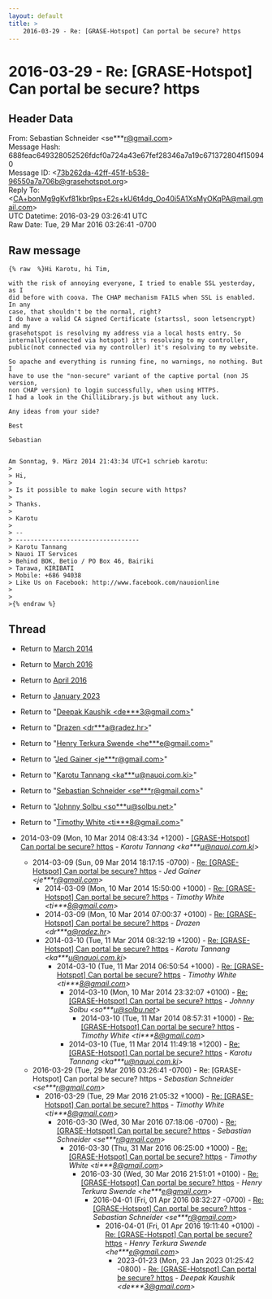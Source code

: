 ```yaml
---
layout: default
title: >
    2016-03-29 - Re: [GRASE-Hotspot] Can portal be secure? https
---
```


# 2016-03-29 - Re: [GRASE-Hotspot] Can portal be secure? https

## Header Data

From: Sebastian Schneider \<se***r@gmail.com\><br>
Message Hash: 688feac649328052526fdcf0a724a43e67fef28346a7a19c671372804f150940<br>
Message ID: \<73b262da-42ff-451f-b538-96550a7a706b@grasehotspot.org\><br>
Reply To: \<CA+bonMg9gKvf81kbr9ps+E2s+kU6t4dg_Oo40i5A1XsMyOKqPA@mail.gmail.com\><br>
UTC Datetime: 2016-03-29 03:26:41 UTC<br>
Raw Date: Tue, 29 Mar 2016 03:26:41 -0700<br>

## Raw message

```
{% raw  %}Hi Karotu, hi Tim,

with the risk of annoying everyone, I tried to enable SSL yesterday, as I 
did before with coova. The CHAP mechanism FAILS when SSL is enabled. In any 
case, that shouldn't be the normal, right?
I do have a valid CA signed Certificate (startssl, soon letsencrypt) and my 
grasehotspot is resolving my address via a local hosts entry. So 
internally(connected via hotspot) it's resolving to my controller, 
public(not connected via my controller) it's resolving to my website.

So apache and everything is running fine, no warnings, no nothing. But I 
have to use the "non-secure" variant of the captive portal (non JS version, 
non CHAP version) to login successfully, when using HTTPS.
I had a look in the ChilliLibrary.js but without any luck.

Any ideas from your side?

Best

Sebastian


Am Sonntag, 9. März 2014 21:43:34 UTC+1 schrieb karotu:
>
> Hi,
>
> Is it possible to make login secure with https?
>
> Thanks.
>
> Karotu
>
> -- 
> ----------------------------------
> Karotu Tannang
> Nauoi IT Services
> Behind BOK, Betio / PO Box 46, Bairiki
> Tarawa, KIRIBATI
> Mobile: +686 94038
> Like Us on Facebook: http://www.facebook.com/nauoionline
>
>
>{% endraw %}
```

## Thread

+ Return to [March 2014](/archive/2014/03)
+ Return to [March 2016](/archive/2016/03)
+ Return to [April 2016](/archive/2016/04)
+ Return to [January 2023](/archive/2023/01)

+ Return to "[Deepak Kaushik <de***3<span>@</span>gmail.com>](/authors/de___3_at_gmail_com)"
+ Return to "[Drazen <dr***a<span>@</span>radez.hr>](/authors/dr___a_at_radez_hr)"
+ Return to "[Henry Terkura Swende <he***e<span>@</span>gmail.com>](/authors/he___e_at_gmail_com)"
+ Return to "[Jed Gainer <je***r<span>@</span>gmail.com>](/authors/je___r_at_gmail_com)"
+ Return to "[Karotu Tannang <ka***u<span>@</span>nauoi.com.ki>](/authors/ka___u_at_nauoi_com_ki)"
+ Return to "[Sebastian Schneider <se***r<span>@</span>gmail.com>](/authors/se___r_at_gmail_com)"
+ Return to "[Johnny Solbu <so***u<span>@</span>solbu.net>](/authors/so___u_at_solbu_net)"
+ Return to "[Timothy White <ti***8<span>@</span>gmail.com>](/authors/ti___8_at_gmail_com)"

+ 2014-03-09 (Mon, 10 Mar 2014 08:43:34 +1200) - [[GRASE-Hotspot] Can portal be secure? https](/archive/2014/03/19ef3a41e36e673e6e363ab8deae66839e7329e2b8242a4c05613fc79764d9a5) - _Karotu Tannang \<ka***u@nauoi.com.ki\>_
  + 2014-03-09 (Sun, 09 Mar 2014 18:17:15 -0700) - [Re: [GRASE-Hotspot] Can portal be secure? https](/archive/2014/03/4fe95a4bbb0741bdbb52f0fd854f0cac3706798223d6f11e2375f6df1302a9a8) - _Jed Gainer \<je***r@gmail.com\>_
    + 2014-03-09 (Mon, 10 Mar 2014 15:50:00 +1000) - [Re: [GRASE-Hotspot] Can portal be secure? https](/archive/2014/03/f38cfd029caa9f683125a066840f05cd925df0b961fa9f62d5f8e67fd958cf0b) - _Timothy White \<ti***8@gmail.com\>_
    + 2014-03-09 (Mon, 10 Mar 2014 07:00:37 +0100) - [Re: [GRASE-Hotspot] Can portal be secure? https](/archive/2014/03/c6bb3fa28c185ab48bfbc86b073cf46aaf763192004569f1a8ba7e87e28ca66e) - _Drazen \<dr***a@radez.hr\>_
    + 2014-03-10 (Tue, 11 Mar 2014 08:32:19 +1200) - [Re: [GRASE-Hotspot] Can portal be secure? https](/archive/2014/03/932db7662fdd3363a9ad67124f4f04f1cee53a9fc0cf4a691f0a68a57ec31924) - _Karotu Tannang \<ka***u@nauoi.com.ki\>_
      + 2014-03-10 (Tue, 11 Mar 2014 06:50:54 +1000) - [Re: [GRASE-Hotspot] Can portal be secure? https](/archive/2014/03/ac08c10c2685ee042fd6bd1d0759054b216e5c0fed5a713039c41d24d218417c) - _Timothy White \<ti***8@gmail.com\>_
        + 2014-03-10 (Mon, 10 Mar 2014 23:32:07 +0100) - [Re: [GRASE-Hotspot] Can portal be secure? https](/archive/2014/03/f766072e9ed6ff2b18fd25576af35466d8a61bf98b5e5c767dfc6e8d327927d3) - _Johnny Solbu \<so***u@solbu.net\>_
          + 2014-03-10 (Tue, 11 Mar 2014 08:57:31 +1000) - [Re: [GRASE-Hotspot] Can portal be secure? https](/archive/2014/03/27a674cb5214b1cc6b6c20f7e9dffb2fb0c871aaa36e4b557204c42d2123d97b) - _Timothy White \<ti***8@gmail.com\>_
        + 2014-03-10 (Tue, 11 Mar 2014 11:49:18 +1200) - [Re: [GRASE-Hotspot] Can portal be secure? https](/archive/2014/03/babf7618dc0f4e8eba554d7cd2f97aece2b5833bf93e607cf7f6067f7b7eca96) - _Karotu Tannang \<ka***u@nauoi.com.ki\>_
  + 2016-03-29 (Tue, 29 Mar 2016 03:26:41 -0700) - Re: [GRASE-Hotspot] Can portal be secure? https - _Sebastian Schneider \<se***r@gmail.com\>_
    + 2016-03-29 (Tue, 29 Mar 2016 21:05:32 +1000) - [Re: [GRASE-Hotspot] Can portal be secure? https](/archive/2016/03/2018c172fd8cf78a7b9b6c3213bcde37e36305d92c9bdce5130b7b15b2767dd9) - _Timothy White \<ti***8@gmail.com\>_
      + 2016-03-30 (Wed, 30 Mar 2016 07:18:06 -0700) - [Re: [GRASE-Hotspot] Can portal be secure? https](/archive/2016/03/adc5aba93f835fcc0550d29801bdd1d415555bc1e10ccbfbc600a63726065142) - _Sebastian Schneider \<se***r@gmail.com\>_
        + 2016-03-30 (Thu, 31 Mar 2016 06:25:00 +1000) - [Re: [GRASE-Hotspot] Can portal be secure? https](/archive/2016/03/e3f4e49877a64e62edc535411e5df31589f82d707a7c6fad0b9b26be384a3fab) - _Timothy White \<ti***8@gmail.com\>_
          + 2016-03-30 (Wed, 30 Mar 2016 21:51:01 +0100) - [Re: [GRASE-Hotspot] Can portal be secure? https](/archive/2016/03/36fdecd9a9ca779616e46246476b83c9418e8ca170e7b2613de977fb5d1d97ec) - _Henry Terkura Swende \<he***e@gmail.com\>_
            + 2016-04-01 (Fri, 01 Apr 2016 08:32:27 -0700) - [Re: [GRASE-Hotspot] Can portal be secure? https](/archive/2016/04/f122f267946ff6bf4f48c0f4a5b40ba428a9ebc5c76c6386fd8c8a47df0d5be8) - _Sebastian Schneider \<se***r@gmail.com\>_
              + 2016-04-01 (Fri, 01 Apr 2016 19:11:40 +0100) - [Re: [GRASE-Hotspot] Can portal be secure? https](/archive/2016/04/a6873719704aea0c7e870eab4d0e16b6b18932d8984b25804bc5bbf985c98b22) - _Henry Terkura Swende \<he***e@gmail.com\>_
                + 2023-01-23 (Mon, 23 Jan 2023 01:25:42 -0800) - [Re: [GRASE-Hotspot] Can portal be secure? https](/archive/2023/01/fc5faa9e23ce9a0f7b4d7157015fe4dcc096ac888b80c0ca307cbda81b5450d9) - _Deepak Kaushik \<de***3@gmail.com\>_

